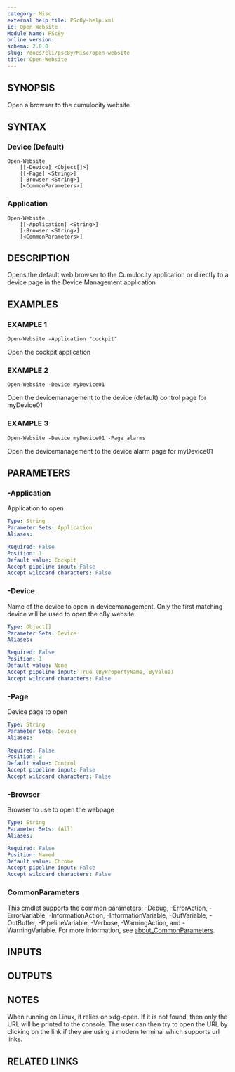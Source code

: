 ```yaml
---
category: Misc
external help file: PSc8y-help.xml
id: Open-Website
Module Name: PSc8y
online version:
schema: 2.0.0
slug: /docs/cli/psc8y/Misc/open-website
title: Open-Website
---
```




## SYNOPSIS
Open a browser to the cumulocity website

## SYNTAX

### Device (Default)
```
Open-Website
	[[-Device] <Object[]>]
	[[-Page] <String>]
	[-Browser <String>]
	[<CommonParameters>]
```

### Application
```
Open-Website
	[[-Application] <String>]
	[-Browser <String>]
	[<CommonParameters>]
```

## DESCRIPTION
Opens the default web browser to the Cumulocity application or directly to a device page in the Device Management application

## EXAMPLES

### EXAMPLE 1
```
Open-Website -Application "cockpit"
```

Open the cockpit application

### EXAMPLE 2
```
Open-Website -Device myDevice01
```

Open the devicemanagement to the device (default) control page for myDevice01

### EXAMPLE 3
```
Open-Website -Device myDevice01 -Page alarms
```

Open the devicemanagement to the device alarm page for myDevice01

## PARAMETERS

### -Application
Application to open

```yaml
Type: String
Parameter Sets: Application
Aliases:

Required: False
Position: 1
Default value: Cockpit
Accept pipeline input: False
Accept wildcard characters: False
```

### -Device
Name of the device to open in devicemanagement.
Only the first matching device will be used to open the c8y website.

```yaml
Type: Object[]
Parameter Sets: Device
Aliases:

Required: False
Position: 1
Default value: None
Accept pipeline input: True (ByPropertyName, ByValue)
Accept wildcard characters: False
```

### -Page
Device page to open

```yaml
Type: String
Parameter Sets: Device
Aliases:

Required: False
Position: 2
Default value: Control
Accept pipeline input: False
Accept wildcard characters: False
```

### -Browser
Browser to use to open the webpage

```yaml
Type: String
Parameter Sets: (All)
Aliases:

Required: False
Position: Named
Default value: Chrome
Accept pipeline input: False
Accept wildcard characters: False
```

### CommonParameters
This cmdlet supports the common parameters: -Debug, -ErrorAction, -ErrorVariable, -InformationAction, -InformationVariable, -OutVariable, -OutBuffer, -PipelineVariable, -Verbose, -WarningAction, and -WarningVariable. For more information, see [about_CommonParameters](http://go.microsoft.com/fwlink/?LinkID=113216).

## INPUTS

## OUTPUTS

## NOTES
When running on Linux, it relies on xdg-open.
If it is not found, then only the URL will be printed to the console.
The user can then try to open the URL by clicking on the link if they are using a modern terminal which supports url links.

## RELATED LINKS
